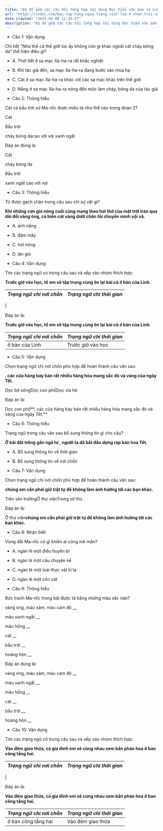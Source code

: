 ```yaml
---
title: "Bộ đề gồm các câu hỏi tổng hợp nội dung Đọc hiểu văn bản và Luyện từ và câu được học ở Tuần 31 trong chương trình Tiếng Việt lớp 4 Tập 2 Chân trời sáng tạo."
url: "https://vndoc.com/bai-tap-hang-ngay-tieng-viet-lop-4-chan-troi-sang-tao-tuan-31-thu-4-338523"
date_crawled: "2025-04-09 12:26:57"
description: "Bộ đề gồm các câu hỏi tổng hợp nội dung Đọc hiểu văn bản và Luyện từ và câu được học ở Tuần 31 trong chương trình Tiếng Việt lớp 4 Tập 2 Chân trời sáng tạo."
---
```


* Câu 1:  Vận dụng

Chi tiết "Như thể cả thế giới lúc ấy không còn gì khác ngoài cát cháy bỏng da" thể hiện điều gì?

  * A. Thời tiết ở sa mạc Xa-ha-ra rất khắc nghiệt 
  * B. Khi tác giả đến, sa mạc Xa-ha-ra đang bước vào mùa hạ 
  * C. Cát ở sa mạc Xa-ha-ra khác với các sa mạc khác trên thế giới 
  * D. Nắng ở sa mạc Xa-ha-ra nóng đến mức làm cháy, bỏng da của tác giả 



* Câu 2:  Thông hiểu

Cát và bầu trời xứ Ma-rốc được miêu tả như thế nào trong đoạn 2?

Cát

Bầu trời

cháy bỏng dacao vời vợi xanh ngắt

Đáp án đúng là:

Cát

cháy bỏng da

Bầu trời

xanh ngắt cao vời vợi

* Câu 3:  Thông hiểu

Từ được gạch chân trong câu sau chỉ sự vật gì?

**Khi những cơn gió nóng cuối cùng mang theo hơi thở của mặt trời tràn qua dải đồi vàng óng, cả biển cát vàng dưới chân tôi chuyển mình vội vã.**

  * A. ánh nắng 
  * B. đám mây 
  * C. hơi nóng 
  * D. làn gió 



* Câu 4:  Vận dụng

Tìm các trạng ngữ có trong câu sau và xếp vào nhóm thích hợp:

**Trước giờ vào học, tổ em sẽ tập trung cùng ôn lại bài cũ ở bàn của Linh.**

_Trạng ngữ chỉ nơi chốn_|  _Trạng ngữ chỉ thời gian_  
---|---  
|   
  
Đáp án là:

**Trước giờ vào học, tổ em sẽ tập trung cùng ôn lại bài cũ ở bàn của Linh.**

_Trạng ngữ chỉ nơi chốn_|  _Trạng ngữ chỉ thời gian_  
---|---  
ở bàn của Linh| Trước giờ vào học  
  
* Câu 5:  Vận dụng

Chọn trạng ngữ chỉ nơi chốn phù hợp để hoàn thành câu văn sau:

**, các cửa hàng bày bán rất nhiều hàng hóa mang sắc đỏ và vàng của ngày Tết.**

Dọc bờ sôngDọc con phốDọc vỉa hè

Đáp án là:

Dọc con phố**, các cửa hàng bày bán rất nhiều hàng hóa mang sắc đỏ và vàng của ngày Tết.**

* Câu 6:  Thông hiểu

Trạng ngữ trong câu văn sau bổ sung thông tin gì cho câu?

**Ở bãi đất trống gần ngã tư , người ta đã bắt đầu dựng rạp bán hoa Tết.**

  * A. Bổ sung thông tin về thời gian 
  * B. Bổ sung thông tin về nơi chốn 



* Câu 7:  Vận dụng

Chọn trạng ngữ chỉ nơi chốn phù hợp để hoàn thành câu văn sau:

**chúng em cần phải giữ trật tự để không làm ảnh hưởng tới các bạn khác.**

Trên sân trườngỞ thư việnTrong sở thú

Đáp án là:

Ở thư viện**chúng em cần phải giữ trật tự để không làm ảnh hưởng tới các bạn khác.**

* Câu 8:  Nhận biết

Vùng đất Ma-rốc có gì khiến ai cũng mê mẩn?

  * A. ngàn lẻ một điều huyền bí 
  * B. ngàn lẻ một câu chuyện kể 
  * C. ngàn lẻ một loài thực vật kì lạ 
  * D. ngàn lẻ một cồn cát 



* Câu 9:  Thông hiểu

Bức tranh Ma-rốc trong bài được tả bằng những màu sắc nào?

vàng óng, màu xám, màu cam đỏ  __

màu xanh ngắt __

màu hồng __

cát __

bầu trời __

hoàng hôn __

Đáp án đúng là:

vàng óng, màu xám, màu cam đỏ __

màu xanh ngắt __

màu hồng __

cát __

bầu trời __

hoàng hôn __

* Câu 10: Vận dụng

Tìm các trạng ngữ có trong câu sau và xếp vào nhóm thích hợp:

**Vào đêm giao thừa, cả gia đình em sẽ cùng nhau xem bắn pháo hoa ở ban công tầng hai.**

_Trạng ngữ chỉ nơi chốn_|  _Trạng ngữ chỉ thời gian_  
---|---  
|   
  
Đáp án là:

**Vào đêm giao thừa, cả gia đình em sẽ cùng nhau xem bắn pháo hoa ở ban công tầng hai.**

_Trạng ngữ chỉ nơi chốn_|  _Trạng ngữ chỉ thời gian_  
---|---  
ở ban công tầng hai| Vào đêm giao thừa

